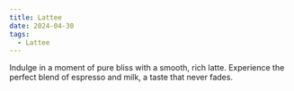 ```yaml
---
title: Lattee
date: 2024-04-30
tags:
  - Lattee
---
```


Indulge in a moment of pure bliss with a smooth, rich latte. Experience the perfect blend of espresso and milk, a taste that never fades.

<!--more-->
